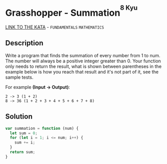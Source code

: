 # Grasshopper - Summation<sup><sup>8 Kyu</sup></sup>
[LINK TO THE KATA](https://www.codewars.com/kata/55d24f55d7dd296eb9000030) - `FUNDAMENTALS` `MATHEMATICS`

## Description
Write a program that finds the summation of every number from 1 to num. The number will always be a positive integer greater than 0. Your function only needs to return the result, what is shown between parentheses in the example below is how you reach that result and it's not part of it, see the sample tests.

For example **(Input -> Output)**:
```
2 -> 3 (1 + 2)
8 -> 36 (1 + 2 + 3 + 4 + 5 + 6 + 7 + 8)
```

## Solution
```javascript
var summation = function (num) {
  let sum = 0;
  for (let i = 1; i <= num; i++) {
    sum += i;    
  }
  return sum;
}
```